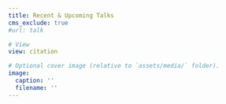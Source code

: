```yaml
---
title: Recent & Upcoming Talks
cms_exclude: true
#url: talk

# View
view: citation

# Optional cover image (relative to `assets/media/` folder).
image:
  caption: ''
  filename: ''
---
```

